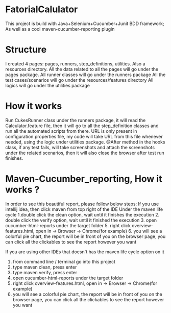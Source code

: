 # FatorialCalulator
This project is build with Java+Selenium+Cucumber+Junit BDD framework; As well as a cool maven-cucumber-reporting plugin

# Structure
I created 4 pages: pages, runners, step_definitions, utilities. Also a resources directory.
All the data related to all the pages will go under the pages package.
All runner classes will go under the runners package
All the test cases/scenarios will go under the resources/features directory
All logics will go under the utilities package

# How it works
Run CukesRunner class under the runners package, it will read the Calculator.feature file, then it will go to all the step_definition classes and run all the automated scripts from there. URL is only present in configuration.properties file, my code will take URL from this file whenever needed, using the logic under utilities package.
@After method in the hooks class, if any test fails, will take screenshots and attach the screenshots under the related scenarios, then it will also close the browser after test run finishes.


# Maven-Cucumber_reporting, How it works ?
In order to see this beautiful report, please follow below steps:
If you use intellij idea, then click maven from top right of the IDE
Under the maven life cycle
1.double click the clean option, wait until it finishes the execution
2. double click the verify option, wait until it finished the execution
3. open cucumber-html-reports under the target folder
5. right click overview-features.html, open in -> Browser -> Chrome(for example)
6. you will see a colorful pie chart, the report will be in front of you on the browser page, you can click all the clickables to see the report however you want 


If you are using other IDEs that doesn't has the maven life cycle option on it
1. from command line / terminal go into  this project
2. type maven clean, press enter
3. type maven verify, press enter
4. open cucumber-html-reports under the target folder
5. right click overview-features.html, open in -> Browser -> Chrome(for example)
6. you will see a colorful pie chart, the report will be in front of you on the browser page, you can click all the clickables to see the report however you want 

